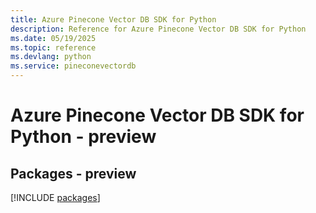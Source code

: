 ```yaml
---
title: Azure Pinecone Vector DB SDK for Python
description: Reference for Azure Pinecone Vector DB SDK for Python
ms.date: 05/19/2025
ms.topic: reference
ms.devlang: python
ms.service: pineconevectordb
---
```

# Azure Pinecone Vector DB SDK for Python - preview
## Packages - preview
[!INCLUDE [packages](pinecone-vector-db-index.md)]